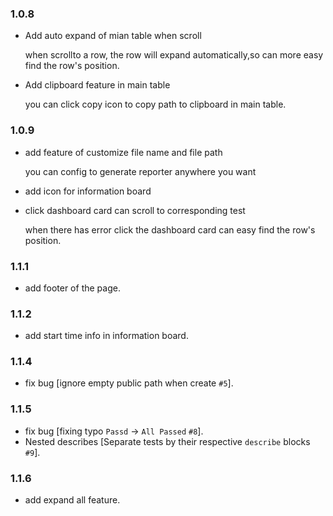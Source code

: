 ### 1.0.8

  - Add auto expand of mian table when scroll

    when scrollto a row, the row will expand automatically,so can more easy find the row's position.

  - Add clipboard feature in main table

    you can click copy icon to copy path to clipboard in main table.

### 1.0.9

  - add feature of customize file name and file path

    you can config to generate reporter anywhere you want
  
  - add icon for information board

  - click dashboard card can scroll to corresponding test

    when there has error click the dashboard card can easy find the row's position.

### 1.1.1

  - add footer of the page.

### 1.1.2

  - add start time info in information board.

### 1.1.4

  - fix bug [ignore empty public path when create `#5`].

### 1.1.5
  
  - fix bug [fixing typo `Passd` -> `All Passed`  `#8`].
  - Nested describes [Separate tests by their respective `describe` blocks `#9`].

### 1.1.6
  
  - add expand all feature.

